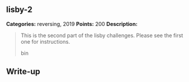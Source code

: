 ## lisby-2

**Categories:** reversing, 2019
**Points:** 200
**Description:**

>  This is the second part of the lisby challenges. Please see
>  the first one for instructions.
>  
>  
>  bin
>  


## Write-up

